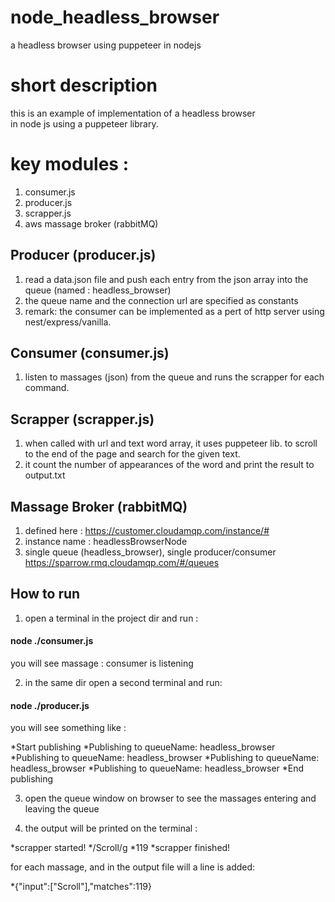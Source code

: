 # node_headless_browser

a headless browser using puppeteer in nodejs

# short description

this is an example of implementation of a headless browser  
in node js using a puppeteer library.

# key modules :

1. consumer.js
2. producer.js
3. scrapper.js
4. aws massage broker (rabbitMQ)

## Producer (producer.js)

1. read a data.json file and push each entry from the json array into the
   queue (named : headless_browser)
2. the queue name and the connection url are specified as constants
3. remark: the consumer can be implemented as a pert of http server
   using nest/express/vanilla.

## Consumer (consumer.js)

1. listen to massages (json) from the queue and runs the scrapper for each
   command.

## Scrapper (scrapper.js)

1. when called with url and text word array, it uses puppeteer lib. to scroll to the end
   of the page and search for the given text.
2. it count the number of appearances of the word and print the result to output.txt

## Massage Broker (rabbitMQ)

1. defined here : https://customer.cloudamqp.com/instance/#
2. instance name : headlessBrowserNode
3. single queue (headless_browser), single producer/consumer
   https://sparrow.rmq.cloudamqp.com/#/queues

## How to run

1. open a terminal in the project dir and run :

#### node ./consumer.js

you will see massage : consumer is listening

2. in the same dir open a second terminal and run:

#### node ./producer.js

you will see something like :

*Start publishing
*Publishing to queueName: headless_browser
*Publishing to queueName: headless_browser
*Publishing to queueName: headless_browser
*Publishing to queueName: headless_browser
*End publishing


3. open the queue window on browser to see the massages entering and leaving
   the queue

4. the output will be printed on the terminal :

*scrapper started!
*/Scroll/g
*119
*scrapper finished!

for each massage, and in the output file will a line is added:

*{"input":["Scroll"],"matches":119}
